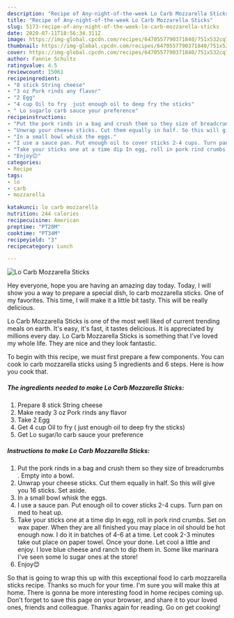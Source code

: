 ```yaml
---
description: "Recipe of Any-night-of-the-week Lo Carb Mozzarella Sticks"
title: "Recipe of Any-night-of-the-week Lo Carb Mozzarella Sticks"
slug: 5173-recipe-of-any-night-of-the-week-lo-carb-mozzarella-sticks
date: 2020-07-11T18:56:34.311Z
image: https://img-global.cpcdn.com/recipes/6470557790371840/751x532cq70/lo-carb-mozzarella-sticks-recipe-main-photo.jpg
thumbnail: https://img-global.cpcdn.com/recipes/6470557790371840/751x532cq70/lo-carb-mozzarella-sticks-recipe-main-photo.jpg
cover: https://img-global.cpcdn.com/recipes/6470557790371840/751x532cq70/lo-carb-mozzarella-sticks-recipe-main-photo.jpg
author: Fannie Schultz
ratingvalue: 4.5
reviewcount: 15061
recipeingredient:
- "8 stick String cheese"
- "3 oz Pork rinds any flavor"
- "2 Egg"
- "4 cup Oil to fry  just enough oil to deep fry the sticks"
- " Lo sugarlo carb sauce your preference"
recipeinstructions:
- "Put the pork rinds in a bag and crush them so they size of breadcrumbs . Empty into a bowl."
- "Unwrap your cheese sticks. Cut them equally in half. So this will give you 16 sticks. Set aside."
- "In a small bowl whisk the eggs."
- "I use a sauce pan. Put enough oil to cover sticks 2-4 cups. Turn pan on med to heat up."
- "Take your sticks one at a time dip In egg, roll in pork rind crumbs. Set on wax paper. When they are all finished you may place in oil should be hot enough now. I do it in batches of 4-6 at a time. Let cook 2-3 minutes take out place on paper towel. Once your done. Let cool a little and enjoy. I love blue cheese and ranch to dip them in. Some like marinara I&#39;ve seen some lo sugar ones at the store!"
- "Enjoy😊"
categories:
- Recipe
tags:
- lo
- carb
- mozzarella

katakunci: lo carb mozzarella 
nutrition: 244 calories
recipecuisine: American
preptime: "PT28M"
cooktime: "PT34M"
recipeyield: "3"
recipecategory: Lunch

---
```



![Lo Carb Mozzarella Sticks](https://img-global.cpcdn.com/recipes/6470557790371840/751x532cq70/lo-carb-mozzarella-sticks-recipe-main-photo.jpg)

Hey everyone, hope you are having an amazing day today. Today, I will show you a way to prepare a special dish, lo carb mozzarella sticks. One of my favorites. This time, I will make it a little bit tasty. This will be really delicious.

Lo Carb Mozzarella Sticks is one of the most well liked of current trending meals on earth. It's easy, it's fast, it tastes delicious. It is appreciated by millions every day. Lo Carb Mozzarella Sticks is something that I've loved my whole life. They are nice and they look fantastic.




To begin with this recipe, we must first prepare a few components. You can cook lo carb mozzarella sticks using 5 ingredients and 6 steps. Here is how you cook that.

<!--inarticleads1-->

##### The ingredients needed to make Lo Carb Mozzarella Sticks:

1. Prepare 8 stick String cheese
1. Make ready 3 oz Pork rinds any flavor
1. Take 2 Egg
1. Get 4 cup Oil to fry ( just enough oil to deep fry the sticks)
1. Get  Lo sugar/lo carb sauce your preference




<!--inarticleads2-->

##### Instructions to make Lo Carb Mozzarella Sticks:

1. Put the pork rinds in a bag and crush them so they size of breadcrumbs . Empty into a bowl.
1. Unwrap your cheese sticks. Cut them equally in half. So this will give you 16 sticks. Set aside.
1. In a small bowl whisk the eggs.
1. I use a sauce pan. Put enough oil to cover sticks 2-4 cups. Turn pan on med to heat up.
1. Take your sticks one at a time dip In egg, roll in pork rind crumbs. Set on wax paper. When they are all finished you may place in oil should be hot enough now. I do it in batches of 4-6 at a time. Let cook 2-3 minutes take out place on paper towel. Once your done. Let cool a little and enjoy. I love blue cheese and ranch to dip them in. Some like marinara I&#39;ve seen some lo sugar ones at the store!
1. Enjoy😊




So that is going to wrap this up with this exceptional food lo carb mozzarella sticks recipe. Thanks so much for your time. I'm sure you will make this at home. There is gonna be more interesting food in home recipes coming up. Don't forget to save this page on your browser, and share it to your loved ones, friends and colleague. Thanks again for reading. Go on get cooking!
